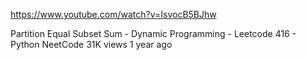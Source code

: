 https://www.youtube.com/watch?v=IsvocB5BJhw

Partition Equal Subset Sum - Dynamic Programming - Leetcode 416 - Python
NeetCode
31K views
1 year ago
